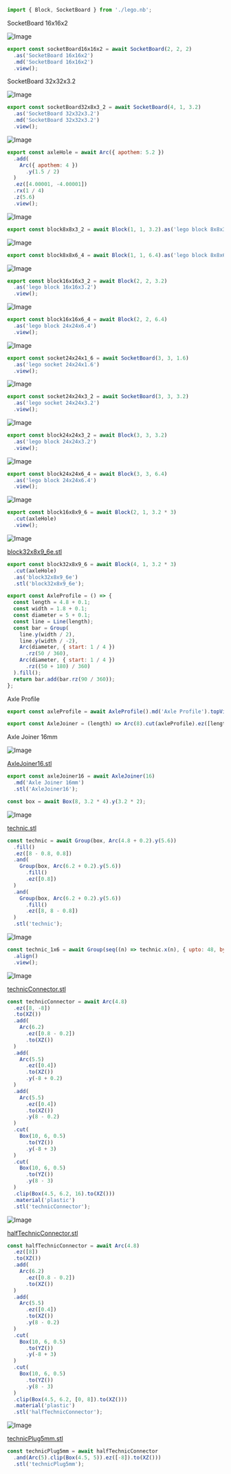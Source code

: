 ```JavaScript
import { Block, SocketBoard } from './lego.nb';
```

SocketBoard 16x16x2

![Image](examples.md.socketBoard16x16x2.png)

```JavaScript
export const socketBoard16x16x2 = await SocketBoard(2, 2, 2)
  .as('SocketBoard 16x16x2')
  .md('SocketBoard 16x16x2')
  .view();
```

SocketBoard 32x32x3.2

![Image](examples.md.socketBoard32x8x3_2.png)

```JavaScript
export const socketBoard32x8x3_2 = await SocketBoard(4, 1, 3.2)
  .as('SocketBoard 32x32x3.2')
  .md('SocketBoard 32x32x3.2')
  .view();
```

![Image](examples.md.axleHole.png)

```JavaScript
export const axleHole = await Arc({ apothem: 5.2 })
  .add(
    Arc({ apothem: 4 })
      .y(1.5 / 2)
  )
  .ez([4.00001, -4.00001])
  .rx(1 / 4)
  .z(5.6)
  .view();
```

![Image](examples.md.block8x8x3_2.png)

```JavaScript
export const block8x8x3_2 = await Block(1, 1, 3.2).as('lego block 8x8x3.2').view();
```

![Image](examples.md.block8x8x6_4.png)

```JavaScript
export const block8x8x6_4 = await Block(1, 1, 6.4).as('lego block 8x8x6.4').view();
```

![Image](examples.md.block16x16x3_2.png)

```JavaScript
export const block16x16x3_2 = await Block(2, 2, 3.2)
  .as('lego block 16x16x3.2')
  .view();
```

![Image](examples.md.block16x16x6_4.png)

```JavaScript
export const block16x16x6_4 = await Block(2, 2, 6.4)
  .as('lego block 24x24x6.4')
  .view();
```

![Image](examples.md.socket24x24x1_6.png)

```JavaScript
export const socket24x24x1_6 = await SocketBoard(3, 3, 1.6)
  .as('lego socket 24x24x1.6')
  .view();
```

![Image](examples.md.socket24x24x3_2.png)

```JavaScript
export const socket24x24x3_2 = await SocketBoard(3, 3, 3.2)
  .as('lego socket 24x24x3.2')
  .view();
```

![Image](examples.md.block24x24x3_2.png)

```JavaScript
export const block24x24x3_2 = await Block(3, 3, 3.2)
  .as('lego block 24x24x3.2')
  .view();
```

![Image](examples.md.block24x24x6_4.png)

```JavaScript
export const block24x24x6_4 = await Block(3, 3, 6.4)
  .as('lego block 24x24x6.4')
  .view();
```

![Image](examples.md.block16x8x9_6.png)

```JavaScript
export const block16x8x9_6 = await Block(2, 1, 3.2 * 3)
  .cut(axleHole)
  .view();
```

![Image](examples.md.block32x8x9_6_block32x8x9_6e.png)

[block32x8x9_6e.stl](examples.block32x8x9_6e.stl)

```JavaScript
export const block32x8x9_6 = await Block(4, 1, 3.2 * 3)
  .cut(axleHole)
  .as('block32x8x9_6e')
  .stl('block32x8x9_6e');
```

```JavaScript
export const AxleProfile = () => {
  const length = 4.8 + 0.1;
  const width = 1.8 + 0.1;
  const diameter = 5 + 0.1;
  const line = Line(length);
  const bar = Group(
    line.y(width / 2),
    line.y(width / -2),
    Arc(diameter, { start: 1 / 4 })
      .rz(50 / 360),
    Arc(diameter, { start: 1 / 4 })
      .rz((50 + 180) / 360)
  ).fill();
  return bar.add(bar.rz(90 / 360));
};
```

Axle Profile

```JavaScript
export const axleProfile = await AxleProfile().md('Axle Profile').topView();
```

```JavaScript
export const AxleJoiner = (length) => Arc(8).cut(axleProfile).ez([length]);
```

Axle Joiner 16mm

![Image](examples.md.axleJoiner16_AxleJoiner16.png)

[AxleJoiner16.stl](examples.AxleJoiner16.stl)

```JavaScript
export const axleJoiner16 = await AxleJoiner(16)
  .md('Axle Joiner 16mm')
  .stl('AxleJoiner16');
```

```JavaScript
const box = await Box(8, 3.2 * 4).y(3.2 * 2);
```

![Image](examples.md.technic_technic.png)

[technic.stl](examples.technic.stl)

```JavaScript
const technic = await Group(box, Arc(4.8 + 0.2).y(5.6))
  .fill()
  .ez([8 - 0.8, 0.8])
  .and(
    Group(box, Arc(6.2 + 0.2).y(5.6))
      .fill()
      .ez([0.8])
  )
  .and(
    Group(box, Arc(6.2 + 0.2).y(5.6))
      .fill()
      .ez([8, 8 - 0.8])
  )
  .stl('technic');
```

![Image](examples.md.technic_1x6.png)

```JavaScript
const technic_1x6 = await Group(seq((n) => technic.x(n), { upto: 48, by: 8 }))
  .align()
  .view();
```

![Image](examples.md.technicConnector_technicConnector.png)

[technicConnector.stl](examples.technicConnector.stl)

```JavaScript
const technicConnector = await Arc(4.8)
  .ez([8, -8])
  .to(XZ())
  .add(
    Arc(6.2)
      .ez([0.8 - 0.2])
      .to(XZ())
  )
  .add(
    Arc(5.5)
      .ez([0.4])
      .to(XZ())
      .y(-8 + 0.2)
  )
  .add(
    Arc(5.5)
      .ez([0.4])
      .to(XZ())
      .y(8 - 0.2)
  )
  .cut(
    Box(10, 6, 0.5)
      .to(YZ())
      .y(-8 + 3)
  )
  .cut(
    Box(10, 6, 0.5)
      .to(YZ())
      .y(8 - 3)
  )
  .clip(Box(4.5, 6.2, 16).to(XZ()))
  .material('plastic')
  .stl('technicConnector');
```

![Image](examples.md.halfTechnicConnector_halfTechnicConnector.png)

[halfTechnicConnector.stl](examples.halfTechnicConnector.stl)

```JavaScript
const halfTechnicConnector = await Arc(4.8)
  .ez([8])
  .to(XZ())
  .add(
    Arc(6.2)
      .ez([0.8 - 0.2])
      .to(XZ())
  )
  .add(
    Arc(5.5)
      .ez([0.4])
      .to(XZ())
      .y(8 - 0.2)
  )
  .cut(
    Box(10, 6, 0.5)
      .to(YZ())
      .y(-8 + 3)
  )
  .cut(
    Box(10, 6, 0.5)
      .to(YZ())
      .y(8 - 3)
  )
  .clip(Box(4.5, 6.2, [0, 8]).to(XZ()))
  .material('plastic')
  .stl('halfTechnicConnector');
```

![Image](examples.md.technicPlug5mm_technicPlug5mm.png)

[technicPlug5mm.stl](examples.technicPlug5mm.stl)

```JavaScript
const technicPlug5mm = await halfTechnicConnector
  .and(Arc(5).clip(Box(4.5, 5)).ez([-8]).to(XZ()))
  .stl('technicPlug5mm');
```
